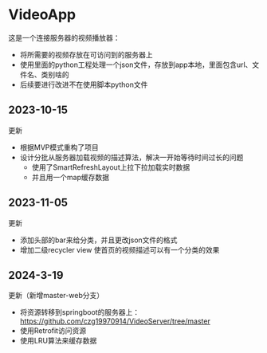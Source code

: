 # VideoApp
这是一个连接服务器的视频播放器：
- 将所需要的视频存放在可访问到的服务器上
- 使用里面的python工程处理一个json文件，存放到app本地，里面包含url、文件名、类别啥的
- 后续要进行改进不在使用脚本python文件

## 2023-10-15
更新
- 根据MVP模式重构了项目
- 设计分批从服务器加载视频的描述算法，解决一开始等待时间过长的问题
  - 使用了SmartRefreshLayout上拉下拉加载实时数据
  - 并且用一个map缓存数据
 
## 2023-11-05
更新
- 添加头部的bar来给分类，并且更改json文件的格式
- 增加二级recycler view 使首页的视频描述可以有一个分类的效果

## 2024-3-19
更新（新增master-web分支）
- 将资源转移到springboot的服务器上：https://github.com/czg19970914/VideoServer/tree/master
- 使用Retrofit访问资源
- 使用LRU算法来缓存数据
